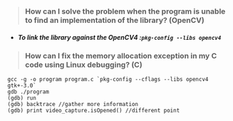 > ### How can I solve the problem when the program is unable to find an implementation of the library? (OpenCV)
* ##### To link the library against the OpenCV4 :``` pkg-config --libs opencv4 ``` 
> ### How can I fix the memory allocation exception in my C code using Linux debugging? (C)

``` 
gcc -g -o program program.c `pkg-config --cflags --libs opencv4 gtk+-3.0`
gdb ./program
(gdb) run
(gdb) backtrace //gather more information
(gdb) print video_capture.isOpened() //different point
 
